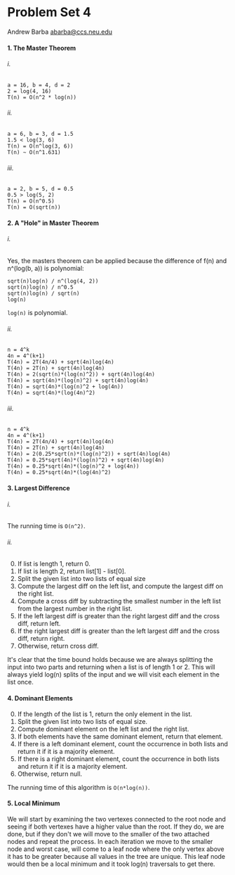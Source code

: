 Problem Set 4
=============

Andrew Barba [abarba@ccs.neu.edu](abarba@ccs.neu.edu)

#### 1. The Master Theorem

###### i.

```
a = 16, b = 4, d = 2
2 = log(4, 16)
T(n) = O(n^2 * log(n))
```

###### ii.

```
a = 6, b = 3, d = 1.5
1.5 < log(3, 6)
T(n) = O(n^log(3, 6))
T(n) ~ O(n^1.631)
```

###### iii.

```
a = 2, b = 5, d = 0.5
0.5 > log(5, 2)
T(n) = O(n^0.5)
T(n) = O(sqrt(n))
```

#### 2. A "Hole" in Master Theorem

###### i.

Yes, the masters theorem can be applied because the difference of f(n) and n^(log(b, a)) is polynomial:

```
sqrt(n)log(n) / n^(log(4, 2))
sqrt(n)log(n) / n^0.5
sqrt(n)log(n) / sqrt(n)
log(n)
```

`log(n)` is polynomial.

###### ii.

```
n = 4^k
4n = 4^(k+1)
T(4n) = 2T(4n/4) + sqrt(4n)log(4n)
T(4n) = 2T(n) + sqrt(4n)log(4n)
T(4n) = 2(sqrt(n)*(log(n)^2)) + sqrt(4n)log(4n)
T(4n) = sqrt(4n)*(log(n)^2) + sqrt(4n)log(4n)
T(4n) = sqrt(4n)*(log(n)^2 + log(4n))
T(4n) = sqrt(4n)*(log(4n)^2)
```

###### iii.

```
n = 4^k
4n = 4^(k+1)
T(4n) = 2T(4n/4) + sqrt(4n)log(4n)
T(4n) = 2T(n) + sqrt(4n)log(4n)
T(4n) = 2(0.25*sqrt(n)*(log(n)^2)) + sqrt(4n)log(4n)
T(4n) = 0.25*sqrt(4n)*(log(n)^2) + sqrt(4n)log(4n)
T(4n) = 0.25*sqrt(4n)*(log(n)^2 + log(4n))
T(4n) = 0.25*sqrt(4n)*(log(4n)^2)
```

#### 3. Largest Difference

###### i.

The running time is `O(n^2)`.

###### ii.

0. If list is length 1, return 0.
1. If list is length 2, return list[1] - list[0].
2. Split the given list into two lists of equal size
3. Compute the largest diff on the left list, and compute the largest diff on the right list.
4. Compute a cross diff by subtracting the smallest number in the left list from the largest number in the right list.
5. If the left largest diff is greater than the right largest diff and the cross diff, return left.
6. If the right largest diff is greater than the left largest diff and the cross diff, return right.
7. Otherwise, return cross diff.

It's clear that the time bound holds because we are always splitting the input into two parts and returning when a list is of length 1 or 2. This will always yield log(n) splits of the input and we will visit each element in the list once.

#### 4. Dominant Elements

0. If the length of the list is 1, return the only element in the list.
1. Split the given list into two lists of equal size.
2. Compute dominant element on the left list and the right list.
3. If both elements have the same dominant element, return that element.
4. If there is a left dominant element, count the occurrence in both lists and return it if it is a majority element.
5. If there is a right dominant element, count the occurrence in both lists and return it if it is a majority element.
6. Otherwise, return null.

The running time of this algorithm is `O(n*log(n))`.

#### 5. Local Minimum

We will start by examining the two vertexes connected to the root node and seeing if both vertexes have a higher value than the root. If they do, we are done, but if they don't we will move to the smaller of the two attached nodes and repeat the process. In each iteration we move to the smaller node and worst case, will come to a leaf node where the only vertex above it has to be greater because all values in the tree are unique. This leaf node would then be a local minimum and it took log(n) traversals to get there.
